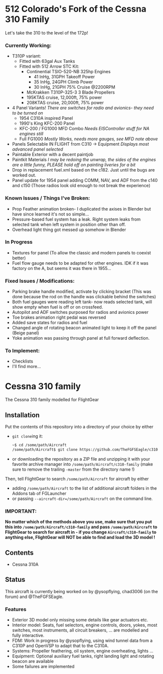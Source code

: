 # 512 Colorado's Fork of the Cessna 310 Family
Let's take the 310 to the level of the 172p!

### Currently Working:
* T310P variant:
	* Fitted with 63gal Aux Tanks
	* Fitted with 512 Arrow STC Kit:
		* Continential TSIO-520-NB 325hp Engines
			* 41 InHg, 31GPH Takeoff Power
			* 35 InHg, 24GPH Climb Power
			* 30 InHg, 21GPH 75% Cruise @2200RPM
		* McKrakken T310P-325-3 3 Blade Propellers
		* 195KTAS cruise, 12,000ft, 75% power
		* 208KTAS cruise, 20,000ft, 75% power
* 4 Panel Variants! *There are switches for radio and avionics- they need to be turned on*
	* 1954 C310A inspired Panel
	* 1990's King KFC-200 Panel
	* KFC-200 / FG1000 MFD Combo *Needs EISController stuff for NA engines still*
	* Full FG1000 *Mostly Works, needs more gauges, see MFD note above*
* Panels Selectable IN FLIGHT from C310 -> Equipment *Displays most advanced panel selected*
* Paintable Exterior with a decent paintjob
* Paintkit Materials *I may be redoing the unwrap, the sides of the engines are a little funny, PLEASE hold off on painting liveries for a bit*
* Drop in replacement fuel.xml based on the c182. Just until the bugs are worked out.
* Panel update for 1954 panel adding COMM, NAV, and ADF from the c140 and c150 (Those radios look old enough to not break the experience)

### Known Issues / Things I've Broken:
* Prop Feather animation broken- I duplicated the axises in Blender but have since learned it's not so simple...
* Pressure-based fuel system has a leak. Right system leaks from selected tank when left system in position other than off. 
* Overhead light thing got messed up somehow in Blender

### In Progress
* Textures for panel (To allow the classic and modern panels to coexist better)
* Fuel flow gauge needs to be adapted for other engines. IDK if it was factory on the A, but seems it was there in 1955...


### Fixed Issues / Modifications:
* Parking brake handle modified, activate by clicking bracket (This was done because the rod on the handle was clickable behind the switches)
* Both fuel gauges were reading left tank- now reads selected tank, will show empty when fuel is off or on crossfeed.
* Autopilot and ADF switches purposed for radios and avionics power
* Toe brakes animation right pedal was reversed
* Added save states for radios and fuel
* Changed angle of rotating beacon animated light to keep it off the panel (Beige panel)
* Yoke animation was passing through panel at full forward deflection.

### To Implement:
* Checklists
* I'll find more...


# Cessna 310 family
The Cessna 310 family modelled for FlightGear

## Installation

Put the contents of this repository into a directory of your choice by either
* `git clone`ing it:
	```sh
	~$ cd /some/path/Aircraft
	/some/path/Aircraft$ git clone https://github.com/TheFGFSEagle/c310-family
	```
* or downloading the repository as a ZIP file and unzipping it with your favorite archive manager into `/some/path/Aircraft/c310-family` (make sure to remove the trailing `-master` from the directory name !)

Then, tell FlightGear to search `/some/path/Aircraft` for aircraft by either
* adding `/some/path/Aircraft` to the list of additional aircraft folders in the Addons tab of FGLauncher
* or passing `--aircraft-dir=/some/path/Aircraft` on the command line.

### IMPORTANT:
**No matter which of the methods above you use, make sure that you put this into `/some/path/Aircraft/c310-family` and pass `/some/path/Aircraft` to FlightGear to search for aircraft in - if you change `Aircraft/c310-family` to anything else, FlightGear will NOT be able to find and load the 3D model !**

## Contents

* Cessna 310A

## Status

This aircraft is currently being worked on by @ysopflying, chad3006 (on the forum) and @TheFGFSEagle.

### Features
* Exterior 3D model only missing some details like gear actuators etc.
* Interior model: Seats, fuel selectors, engine controls, doors, yokes, most switches, most instruments, all circuit breakers, … are modelled and fully interactive.
* FDM: Work in progress by @ysopflying, using wind tunnel data from a C310P and OpenVSP to adapt that to the C310A.
* Systems: Propeller feathering, oil system, engine overheating, lights …
* Equipment: Optional auxiliary fuel tanks, right landing light and rotating beacon are available
* Some failures are implemented
